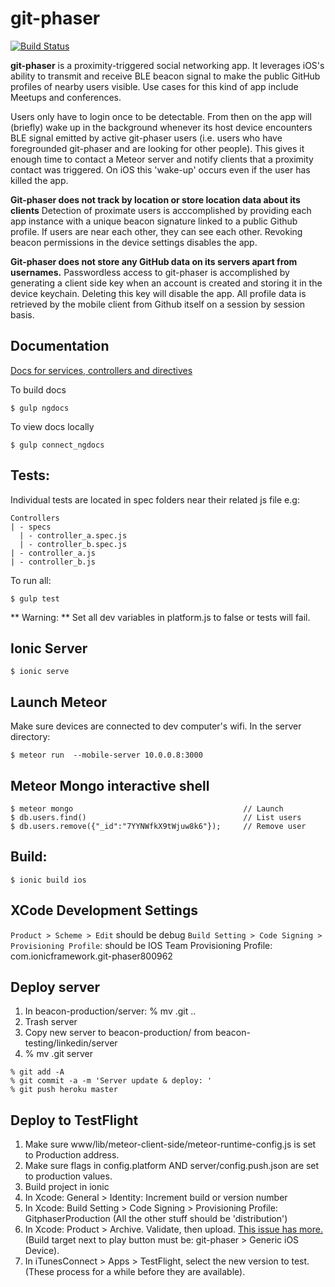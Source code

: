 # git-phaser

[![Build Status](https://travis-ci.org/git-phaser/git-phaser.svg?branch=master)](https://travis-ci.org/git-phaser/git-phaser)

**git-phaser** is a proximity-triggered social networking app. It leverages iOS's ability to transmit and receive BLE beacon signal to make the public GitHub profiles of nearby users visible. Use cases for this kind of app include Meetups and conferences. 

Users only have to login once to be detectable. From then on the app will (briefly) wake up in the background whenever its host device encounters BLE signal emitted by active git-phaser users (i.e. users who have foregrounded git-phaser and are looking for other people). This gives it enough time to contact a Meteor server and notify clients that a proximity contact was triggered. On iOS this 'wake-up' occurs even if the user has killed the app. 

**Git-phaser does not track by location or store location data about its clients** Detection of proximate users is acccomplished by providing each app instance with a unique beacon signature linked to a public Github profile. If users are near each other, they can see each other. Revoking beacon permissions in the device settings disables the app. 

**Git-phaser does not store any GitHub data on its servers apart from usernames.** Passwordless access to git-phaser is accomplished by generating a client side key when an account is created and storing it in the device keychain. Deleting this key will disable the app. All profile data is retrieved by the mobile client from Github itself on a session by session basis.    

## Documentation
[Docs for services, controllers and directives](https://git-phaser.github.io/git-phaser)

To build docs
```
$ gulp ngdocs
```

To view docs locally
```
$ gulp connect_ngdocs
```

## Tests: 
Individual tests are located in spec folders near their related js file e.g:

```
Controllers
| - specs
  | - controller_a.spec.js
  | - controller_b.spec.js
| - controller_a.js
| - controller_b.js
```

To run all:
```
$ gulp test
```
** Warning: ** Set all dev variables in platform.js to false or tests will fail. 
## Ionic Server
```
$ ionic serve
```

## Launch Meteor
Make sure devices are connected to dev computer's wifi. In the server directory:
```
$ meteor run  --mobile-server 10.0.0.8:3000
```

## Meteor Mongo interactive shell
```
$ meteor mongo                                      // Launch
$ db.users.find()                                   // List users
$ db.users.remove({"_id":"7YYNWfkX9tWjuw8k6"});     // Remove user
```
## Build:

```
$ ionic build ios
```

## XCode Development Settings
```Product > Scheme > Edit``` should be debug
```Build Setting > Code Signing > Provisioning Profile```: should be IOS Team Provisioning Profile: com.ionicframework.git-phaser800962

## Deploy server 
1. In beacon-production/server: % mv .git ..
2. Trash server
3. Copy new server to beacon-production/ from beacon-testing/linkedin/server
4. % mv .git server

```
% git add -A
% git commit -a -m 'Server update & deploy: '
% git push heroku master
```

## Deploy to TestFlight
1. Make sure www/lib/meteor-client-side/meteor-runtime-config.js is set to Production address.
2. Make sure flags in config.platform AND server/config.push.json are set to production values.
3. Build project in ionic
4. In Xcode: General > Identity: Increment build or version number
5. In Xcode: Build Setting > Code Signing > Provisioning Profile: GitphaserProduction (All the other stuff should be 'distribution')
6. In Xcode: Product > Archive. Validate, then upload. [This issue has more.](https://github.com/cgewecke/beacon-testing/issues/36) (Build target next to play button must be: git-phaser > Generic iOS Device).
7. In iTunesConnect > Apps > TestFlight, select the new version to test. (These process for a while before they are available). 
